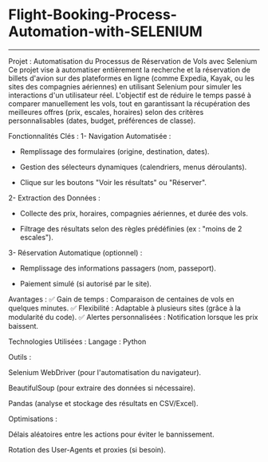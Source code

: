 # Flight-Booking-Process-Automation-with-SELENIUM
--------------------------------------------------

Projet : Automatisation du Processus de Réservation de Vols avec Selenium
Ce projet vise à automatiser entièrement la recherche et la réservation de billets d'avion sur des plateformes en ligne (comme Expedia, Kayak, ou les sites des compagnies aériennes) en utilisant Selenium pour simuler les interactions d'un utilisateur réel. L'objectif est de réduire le temps passé à comparer manuellement les vols, tout en garantissant la récupération des meilleures offres (prix, escales, horaires) selon des critères personnalisables (dates, budget, préférences de classe).

Fonctionnalités Clés :
1- Navigation Automatisée :

- Remplissage des formulaires (origine, destination, dates).

- Gestion des sélecteurs dynamiques (calendriers, menus déroulants).

- Clique sur les boutons "Voir les résultats" ou "Réserver".

2- Extraction des Données :

- Collecte des prix, horaires, compagnies aériennes, et durée des vols.

- Filtrage des résultats selon des règles prédéfinies (ex : "moins de 2 escales").

3- Réservation Automatique (optionnel) :

- Remplissage des informations passagers (nom, passeport).

- Paiement simulé (si autorisé par le site).

Avantages :
✅ Gain de temps : Comparaison de centaines de vols en quelques minutes.
✅ Flexibilité : Adaptable à plusieurs sites (grâce à la modularité du code).
✅ Alertes personnalisées : Notification lorsque les prix baissent.

Technologies Utilisées :
Langage : Python

Outils :

Selenium WebDriver (pour l'automatisation du navigateur).

BeautifulSoup (pour extraire des données si nécessaire).

Pandas (analyse et stockage des résultats en CSV/Excel).

Optimisations :

Délais aléatoires entre les actions pour éviter le bannissement.

Rotation des User-Agents et proxies (si besoin).

